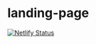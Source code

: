 # landing-page
[![Netlify Status](https://api.netlify.com/api/v1/badges/7bb0be0a-773c-4b8c-83e8-f6fdc7e5f6d0/deploy-status)](https://app.netlify.com/sites/makemedebtfree-website/deploys)
